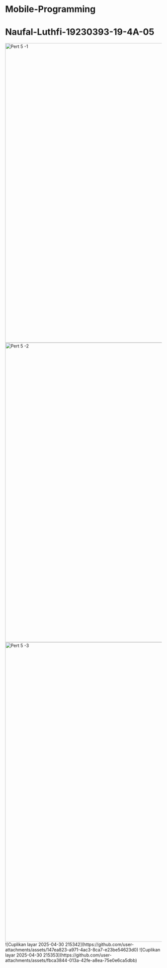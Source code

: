 # Mobile-Programming
# Naufal-Luthfi-19230393-19-4A-05
<img width="960" alt="Pert 5 -1" src="https://github.com/user-attachments/assets/9b9cec94-7700-4a90-95c3-34429cb5cd43" />
<img width="960" alt="Pert 5 -2" src="https://github.com/user-attachments/assets/cb22fc8c-99cc-44f2-b523-76e418ffed4a" />
<img width="960" alt="Pert 5 -3" src="https://github.com/user-attachments/assets/81ebe3c2-dbb9-4aec-b81f-b206d6f4a385" />
![Cuplikan layar 2025-04-30 215342](https://github.com/user-attachments/assets/147ea823-a971-4ac3-8ca7-e23be54623d0)
![Cuplikan layar 2025-04-30 215353](https://github.com/user-attachments/assets/fbca3844-013a-42fe-a8ea-75e0e6ca5dbb)




